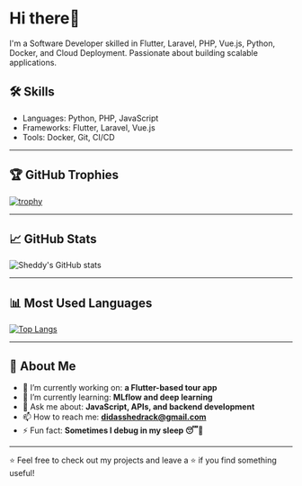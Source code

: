 # Hi there👋

I'm a Software Developer skilled in Flutter, Laravel, PHP, Vue.js, Python, Docker, and Cloud Deployment. Passionate about building scalable applications.

## 🛠️ Skills
- Languages: Python, PHP, JavaScript
- Frameworks: Flutter, Laravel, Vue.js
- Tools: Docker, Git, CI/CD

---

## 🏆 GitHub Trophies

[![trophy](https://github-profile-trophy.vercel.app/?username=sheddy-cloud&theme=onedark&no-frame=true&margin-w=15&column=4)](https://github.com/sheddy-cloud)

---

## 📈 GitHub Stats

![Sheddy's GitHub stats](https://github-readme-stats.vercel.app/api?username=sheddy-cloud&show_icons=true&theme=onedark&hide_title=true)

---

## 📊 Most Used Languages

[![Top Langs](https://github-readme-stats.vercel.app/api/top-langs/?username=sheddy-cloud&layout=compact&theme=onedark)](https://github.com/sheddy-cloud)

---

## 🚀 About Me
- 🔭 I’m currently working on: **a Flutter-based tour app**
- 🌱 I’m currently learning: **MLflow and deep learning**
- 💬 Ask me about: **JavaScript, APIs, and backend development**
- 📫 How to reach me: **didasshedrack@gmail.com**
- ⚡ Fun fact: **Sometimes I debug in my sleep 😴🐛**


---

⭐️ Feel free to check out my projects and leave a ⭐ if you find something useful!
